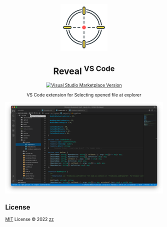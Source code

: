 <p align="center">
<img src="https://raw.githubusercontent.com/holazz/vscode-reveal/main/res/icon.png" height="150">
</p>

<h1 align="center">Reveal <sup>VS Code</sup></h1>

<p align="center">
<a href="https://marketplace.visualstudio.com/items?itemName=holazz.vscode-reveal" target="__blank"><img src="https://img.shields.io/visual-studio-marketplace/v/holazz.vscode-reveal.svg?color=ff5252&amp;label=VS%20Code%20Marketplace&logo=visual-studio-code" alt="Visual Studio Marketplace Version" /></a>
</p>

<p align="center">
VS Code extension for Selecting opened file at explorer
</p>

![](/screenshots/preview.png)

## License

[MIT](./LICENSE) License © 2022 [zz](https://github.com/holazz)
